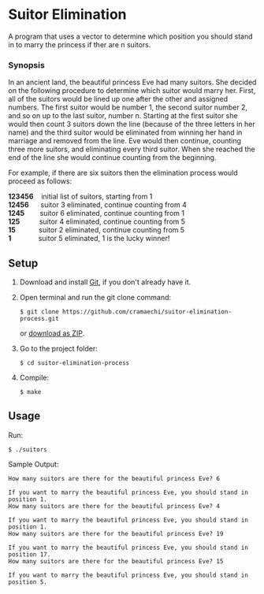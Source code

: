 # Suitor Elimination
A program that uses a vector to determine which position you should stand in to marry the princess if ther are
n suitors.

### Synopsis
In an ancient land, the beautiful princess Eve had many suitors. She decided on the following procedure to 
determine which suitor would marry her. First, all of the suitors would be lined up one after the other
and assigned numbers. The first suitor would be number 1, the second suitor number 2, and so on up to the 
last suitor, number n. Starting at the first suitor she would then count 3 suitors down the line
(because of the three letters in her name) and the third suitor would be eliminated from winning her hand
in marriage and removed from the line. Eve would then continue, counting three more suitors, and eliminating
every third suitor. When she reached the end of the line she would continue counting from the beginning.

For example, if there are six suitors then the elimination process would proceed as follows:

**123456**&nbsp;&nbsp;&nbsp;&nbsp;initial list of suitors, starting from 1<br />
**12456**&nbsp;&nbsp;&nbsp;&nbsp;&nbsp;&nbsp;suitor 3 eliminated, continue counting from 4<br />
**1245**&nbsp;&nbsp;&nbsp;&nbsp;&nbsp;&nbsp;&nbsp;&nbsp;suitor 6 eliminated, continue counting from 1<br />
**125**&nbsp;&nbsp;&nbsp;&nbsp;&nbsp;&nbsp;&nbsp;&nbsp;&nbsp;&nbsp;suitor 4 eliminated, continue counting from 5<br />
**15**&nbsp;&nbsp;&nbsp;&nbsp;&nbsp;&nbsp;&nbsp;&nbsp;&nbsp;&nbsp;&nbsp;&nbsp;suitor 2 eliminated, continue counting from 5<br />
**1**&nbsp;&nbsp;&nbsp;&nbsp;&nbsp;&nbsp;&nbsp;&nbsp;&nbsp;&nbsp;&nbsp;&nbsp;&nbsp;&nbsp;suitor 5 eliminated, 1 is the lucky winner!<br />

## Setup
1. Download and install [Git](https://git-scm.com/downloads), if you don't already have it.

2. Open terminal and run the git clone command:

   ```
   $ git clone https://github.com/cramaechi/suitor-elimination-process.git
   ```
    or [download as ZIP](https://github.com/cramaechi/suitor-elimination-process/archive/master.zip).

3. Go to the project folder:

   ```
   $ cd suitor-elimination-process
   ```

4. Compile:

   ```
   $ make
   ```
   
## Usage
Run:

```
$ ./suitors
```

Sample Output:
```
How many suitors are there for the beautiful princess Eve? 6                                                          
                                                                                                                      
If you want to marry the beautiful princess Eve, you should stand in position 1.
How many suitors are there for the beautiful princess Eve? 4                                                          
                                                                                                                      
If you want to marry the beautiful princess Eve, you should stand in position 1.
How many suitors are there for the beautiful princess Eve? 19                                                         
                                                                                                                      
If you want to marry the beautiful princess Eve, you should stand in position 17.
How many suitors are there for the beautiful princess Eve? 15                                                         
                                                                                                                      
If you want to marry the beautiful princess Eve, you should stand in position 5. 
```
